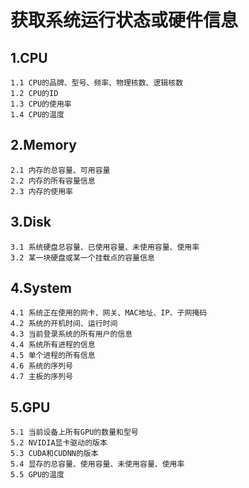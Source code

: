 # 获取系统运行状态或硬件信息
## 1.CPU
    1.1 CPU的品牌、型号、频率、物理核数、逻辑核数  
    1.2 CPU的ID
    1.3 CPU的使用率
    1.4 CPU的温度
## 2.Memory
    2.1 内存的总容量、可用容量
    2.2 内存的所有容量信息
    2.3 内存的使用率
## 3.Disk
    3.1 系统硬盘总容量、已使用容量、未使用容量、使用率
    3.2 某一块硬盘或某一个挂载点的容量信息
## 4.System
    4.1 系统正在使用的网卡、网关、MAC地址、IP、子网掩码
    4.2 系统的开机时间、运行时间
    4.3 当前登录系统的所有用户的信息
    4.4 系统所有进程的信息
    4.5 单个进程的所有信息
    4.6 系统的序列号
    4.7 主板的序列号
## 5.GPU
    5.1 当前设备上所有GPU的数量和型号
    5.2 NVIDIA显卡驱动的版本
    5.3 CUDA和CUDNN的版本
    5.4 显存的总容量、使用容量、未使用容量、使用率
    5.5 GPU的温度
